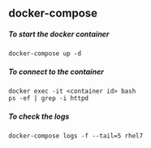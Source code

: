 ## docker-compose

##### To start the docker container
```
docker-compose up -d
```
##### To connect to the container
```
docker exec -it <container id> bash
ps -ef | grep -i httpd
```
##### To check the logs
```
docker-compose logs -f --tail=5 rhel7
```